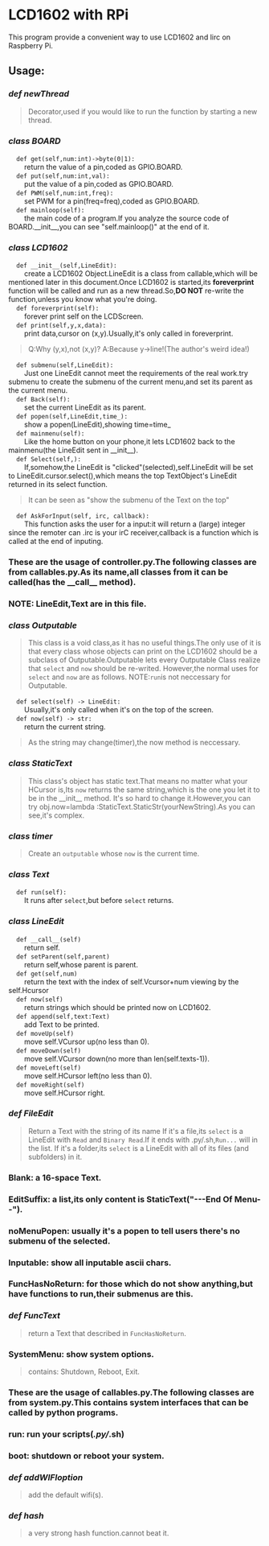 # LCD1602 with RPi
 This program provide a convenient way to use LCD1602 and lirc on Raspberry Pi.
## Usage:
### ___def newThread___
> Decorator,used if you would like to run the function by starting a new thread.
### ___class BOARD___  
&nbsp;&nbsp;&nbsp;&nbsp;`def get(self,num:int)->byte(0|1):`  
&nbsp;&nbsp;&nbsp;&nbsp;&nbsp;&nbsp;&nbsp;&nbsp;return the value of a pin,coded as GPIO.BOARD.  
&nbsp;&nbsp;&nbsp;&nbsp;`def put(self,num:int,val):`    
&nbsp;&nbsp;&nbsp;&nbsp;&nbsp;&nbsp;&nbsp;&nbsp;put the value of a pin,coded as GPIO.BOARD.  
&nbsp;&nbsp;&nbsp;&nbsp;`def PWM(self,num:int,freq):`    
&nbsp;&nbsp;&nbsp;&nbsp;&nbsp;&nbsp;&nbsp;&nbsp;set PWM for a pin(freq=freq),coded as GPIO.BOARD.  
&nbsp;&nbsp;&nbsp;&nbsp;`def mainloop(self):`    
&nbsp;&nbsp;&nbsp;&nbsp;&nbsp;&nbsp;&nbsp;&nbsp;the main code of a program.If you analyze the source code of BOARD.\_\_init\_\_,you can see "self.mainloop()" at the end of it.  
  
  
### ___class LCD1602___
&nbsp;&nbsp;&nbsp;&nbsp;`def __init__(self,LineEdit):`    
&nbsp;&nbsp;&nbsp;&nbsp;&nbsp;&nbsp;&nbsp;&nbsp;create a LCD1602 Object.LineEdit is a class from callable,which will be mentioned later in this document.Once LCD1602 is started,its __foreverprint__ function will be called and run as a new thread.So,__DO NOT__ re-write the function,unless you know what you're doing.  
&nbsp;&nbsp;&nbsp;&nbsp;`def foreverprint(self):`    
&nbsp;&nbsp;&nbsp;&nbsp;&nbsp;&nbsp;&nbsp;&nbsp;forever print self on the LCDScreen.  
&nbsp;&nbsp;&nbsp;&nbsp;`def print(self,y,x,data):`    
&nbsp;&nbsp;&nbsp;&nbsp;&nbsp;&nbsp;&nbsp;&nbsp;print data,cursor on (x,y).Usually,it's only called in foreverprint.  

> Q:Why (y,x),not (x,y)? A:Because y->line!(The author's weird idea!)   

&nbsp;&nbsp;&nbsp;&nbsp;`def submenu(self,LineEdit):`    
&nbsp;&nbsp;&nbsp;&nbsp;&nbsp;&nbsp;&nbsp;&nbsp;Just one LineEdit cannot meet the requirements of the real work.try submenu to create the submenu of the current menu,and set its parent as the current menu.    
&nbsp;&nbsp;&nbsp;&nbsp;`def Back(self):`    
&nbsp;&nbsp;&nbsp;&nbsp;&nbsp;&nbsp;&nbsp;&nbsp;set the current LineEdit as its parent.  
&nbsp;&nbsp;&nbsp;&nbsp;`def popen(self,LineEdit,time_):`    
&nbsp;&nbsp;&nbsp;&nbsp;&nbsp;&nbsp;&nbsp;&nbsp;show a popen(LineEdit),showing time=time_  
&nbsp;&nbsp;&nbsp;&nbsp;`def mainmenu(self):`    
&nbsp;&nbsp;&nbsp;&nbsp;&nbsp;&nbsp;&nbsp;&nbsp;Like the home button on your phone,it lets LCD1602 back to the mainmenu(the LineEdit sent in \_\_init\_\_).  
&nbsp;&nbsp;&nbsp;&nbsp;`def Select(self,):`    
&nbsp;&nbsp;&nbsp;&nbsp;&nbsp;&nbsp;&nbsp;&nbsp;If,somehow,the LineEdit is "clicked"(selected),self.LineEdit will be set to LineEdit.cursor.select(),which means the top TextObject's LineEdit returned in its select function.  

> It can be seen as "show the submenu of the Text on the top"     

&nbsp;&nbsp;&nbsp;&nbsp;`def AskForInput(self, irc, callback):`    
&nbsp;&nbsp;&nbsp;&nbsp;&nbsp;&nbsp;&nbsp;&nbsp;This function asks the user for a input:it will return a (large) integer since the remoter can .irc is your irC receiver,callback is a function which is called at the end of inputing.  
### These are the usage of controller.py.The following classes are from callables.py.As its name,all classes from it can be called(has the \_\_call\_\_ method).
### NOTE: LineEdit,Text are in this file.

### ___class Outputable___
> This class is a void class,as it has no useful things.The only use of it is that every class whose objects can print on the LCD1602 should be a subclass of Outputable.Outputable lets every Outputable Class realize that `select` and `now` should be re-writed.
> However,the normal uses for `select` and `now` are as follows.
> NOTE:`run`is not neccessary for Outputable.

&nbsp;&nbsp;&nbsp;&nbsp;`def select(self) -> LineEdit:`    
&nbsp;&nbsp;&nbsp;&nbsp;&nbsp;&nbsp;&nbsp;&nbsp;Usually,it's only called when it's on the top of the screen.  
&nbsp;&nbsp;&nbsp;&nbsp;`def now(self) -> str:`    
&nbsp;&nbsp;&nbsp;&nbsp;&nbsp;&nbsp;&nbsp;&nbsp;return the current string.
> As the string may change(timer),the now method is neccessary.
### ___class StaticText___
> This class's object has static text.That means no matter what your HCursor is,Its `now` returns the same string,which is the one you let it to be in the \_\_init\_\_ method.
> It's so hard to change it.However,you can try obj.now=lambda :StaticText.StaticStr(yourNewString).As you can see,it's complex.

### ___class timer___
> Create an `outputable` whose `now` is the current time.

### ___class Text___
&nbsp;&nbsp;&nbsp;&nbsp;`def run(self):`    
&nbsp;&nbsp;&nbsp;&nbsp;&nbsp;&nbsp;&nbsp;&nbsp;It runs after `select`,but before `select` returns.

### ___class LineEdit___
&nbsp;&nbsp;&nbsp;&nbsp;`def __call__(self)`  
&nbsp;&nbsp;&nbsp;&nbsp;&nbsp;&nbsp;&nbsp;&nbsp;return self.  
&nbsp;&nbsp;&nbsp;&nbsp;`def setParent(self,parent)`  
&nbsp;&nbsp;&nbsp;&nbsp;&nbsp;&nbsp;&nbsp;&nbsp;return self,whose parent is parent.  
&nbsp;&nbsp;&nbsp;&nbsp;`def get(self,num)`  
&nbsp;&nbsp;&nbsp;&nbsp;&nbsp;&nbsp;&nbsp;&nbsp;return the text with the index of self.Vcursor+num viewing by the self.Hcursor  
&nbsp;&nbsp;&nbsp;&nbsp;`def now(self)`  
&nbsp;&nbsp;&nbsp;&nbsp;&nbsp;&nbsp;&nbsp;&nbsp;return strings which should be printed now on LCD1602.    
&nbsp;&nbsp;&nbsp;&nbsp;`def append(self,text:Text)`  
&nbsp;&nbsp;&nbsp;&nbsp;&nbsp;&nbsp;&nbsp;&nbsp;add Text to be printed.   
&nbsp;&nbsp;&nbsp;&nbsp;`def moveUp(self)`  
&nbsp;&nbsp;&nbsp;&nbsp;&nbsp;&nbsp;&nbsp;&nbsp;move self.VCursor up(no less than 0).   
&nbsp;&nbsp;&nbsp;&nbsp;`def moveDown(self)`  
&nbsp;&nbsp;&nbsp;&nbsp;&nbsp;&nbsp;&nbsp;&nbsp;move self.VCursor down(no more than len(self.texts-1)).   
&nbsp;&nbsp;&nbsp;&nbsp;`def moveLeft(self)`  
&nbsp;&nbsp;&nbsp;&nbsp;&nbsp;&nbsp;&nbsp;&nbsp;move self.HCursor left(no less than 0).   
&nbsp;&nbsp;&nbsp;&nbsp;`def moveRight(self)`  
&nbsp;&nbsp;&nbsp;&nbsp;&nbsp;&nbsp;&nbsp;&nbsp;move self.HCursor right.   

### ___def FileEdit___
> Return a Text with the string of its name
> If it's a file,its `select` is a LineEdit with `Read` and `Binary Read`.If it ends with .py/.sh,`Run...` will in the list.
> If it's a folder,its `select` is a LineEdit with all of its files (and subfolders) in it.  

### Blank: a 16-space Text.
### EditSuffix: a list,its only content is StaticText("---End Of Menu--").
### noMenuPopen: usually it's a popen to tell users there's no submenu of the selected.
### Inputable: show all inputable ascii chars.
### FuncHasNoReturn: for those which do not show anything,but have functions to run,their submenus are this.
### ___def FuncText___
> return a Text that described in `FuncHasNoReturn`.

### SystemMenu: show system options.
> contains: Shutdown, Reboot, Exit.

### These are the usage of callables.py.The following classes are from system.py.This contains system interfaces that can be called by python programs.
### run: run your scripts(*.py/*.sh)
### boot: shutdown or reboot your system.
### ___def addWIFIoption___
> add the default wifi(s).

### ___def hash___
> a very strong hash function.cannot beat it.
